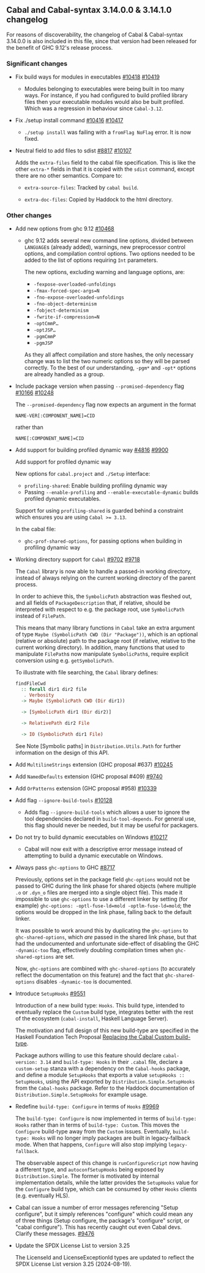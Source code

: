 ## Cabal and Cabal-syntax 3.14.0.0 & 3.14.1.0 changelog

For reasons of discoverability, the changelog of Cabal & Cabal-syntax 3.14.0.0 is also included in this file, since that version had been released for the benefit of GHC 9.12's release process.

### Significant changes

- Fix build ways for modules in executables [#10418](https://github.com/haskell/cabal/issues/10418) [#10419](https://github.com/haskell/cabal/pull/10419)

  - Modules belonging to executables were being built in too many ways. For instance, if you
  had configured to build profiled library files then your executable modules would also
  be built profiled. Which was a regression in behaviour since `Cabal-3.12`.

- Fix ./setup install command [#10416](https://github.com/haskell/cabal/issues/10416) [#10417](https://github.com/haskell/cabal/pull/10417)

  - `./setup install` was failing with a `fromFlag NoFlag` error. It is now fixed.

- Neutral field to add files to sdist [#8817](https://github.com/haskell/cabal/issues/8817) [#10107](https://github.com/haskell/cabal/pull/10107)

  Adds the `extra-files` field to the cabal file specification. This is like
  the other `extra-*` fields in that it is copied with the `sdist` command,
  except there are no other semantics. Compare to:

  * `extra-source-files`: Tracked by `cabal build`.

  * `extra-doc-files`: Copied by Haddock to the html directory.

### Other changes

- Add new options from ghc 9.12 [#10468](https://github.com/haskell/cabal/pull/10468)

  - ghc 9.12 adds several new command line options, divided between
    `LANGUAGE`s (already added), warnings, new preprocessor control options,
    and compilation control options. Two options needed to be added to the
    list of options requiring `Int` parameters.

    The new options, excluding warning and language options, are:

    * `-fexpose-overloaded-unfoldings`
    * `-fmax-forced-spec-args=N`
    * `-fno-expose-overloaded-unfoldings`
    * `-fno-object-determinism`
    * `-fobject-determinism`
    * `-fwrite-if-compression=N`
    * `-optCmmP…`
    * `-optJSP…`
    * `-pgmCmmP`
    * `-pgmJSP`

    As they all affect compilation and store hashes, the only necessary
    change was to list the two numeric options so they will be parsed
    correctly. To the best of our understanding, `-pgm*` and `-opt*`
    options are already handled as a group.

- Include package version when passing `--promised-dependency` flag [#10166](https://github.com/haskell/cabal/issues/10166) [#10248](https://github.com/haskell/cabal/pull/10248)

  The `--promised-dependency` flag now expects an argument in the format

  ```
  NAME-VER[:COMPONENT_NAME]=CID
  ```

  rather than

  ```
  NAME[:COMPONENT_NAME]=CID
  ```

- Add support for building profiled dynamic way [#4816](https://github.com/haskell/cabal/issues/4816) [#9900](https://github.com/haskell/cabal/pull/9900)

  Add support for profiled dynamic way

  New options for `cabal.project` and `./Setup` interface:

  * `profiling-shared`: Enable building profiling dynamic way
  * Passing `--enable-profiling` and `--enable-executable-dynamic` builds
    profiled dynamic executables.

  Support for using `profiling-shared` is guarded behind a constraint
  which ensures you are using `Cabal >= 3.13`.

  In the cabal file:

  * `ghc-prof-shared-options`, for passing options when building in
    profiling dynamic way

- Working directory support for `Cabal` [#9702](https://github.com/haskell/cabal/issues/9702) [#9718](https://github.com/haskell/cabal/pull/9718)

  The `Cabal` library is now able to handle a passed-in working directory, instead
  of always relying on the current working directory of the parent process.

  In order to achieve this, the `SymbolicPath` abstraction was fleshed out, and
  all fields of `PackageDescription` that, if relative, should be interpreted
  with respect to e.g. the package root, use `SymbolicPath` instead of `FilePath`.

  This means that many library functions in `Cabal` take an extra argument of type
  `Maybe (SymbolicPath CWD (Dir "Package"))`, which is an optional (relative or
  absolute) path to the package root (if relative, relative to the current working
  directory). In addition, many functions that used to manipulate `FilePath`s now
  manipulate `SymbolicPath`s, require explicit conversion using e.g. `getSymbolicPath`.

  To illustrate with file searching, the `Cabal` library defines:

  ```haskell
  findFileCwd
    :: forall dir1 dir2 file
     . Verbosity
    -> Maybe (SymbolicPath CWD (Dir dir1))

    -> [SymbolicPath dir1 (Dir dir2)]

    -> RelativePath dir2 File

    -> IO (SymbolicPath dir1 File)
  ```

  See Note [Symbolic paths] in `Distribution.Utils.Path` for further information
  on the design of this API.

- Add `MultilineStrings` extension (GHC proposal #637) [#10245](https://github.com/haskell/cabal/pull/10245)

- Add `NamedDefaults` extension (GHC proposal #409) [#9740](https://github.com/haskell/cabal/pull/9740)

- Add `OrPatterns` extension (GHC proposal #958) [#10339](https://github.com/haskell/cabal/pull/10339)

- Add flag `--ignore-build-tools` [#10128](https://github.com/haskell/cabal/pull/10128)

  - Adds flag `--ignore-build-tools` which allows a user to ignore the tool
    dependencies declared in `build-tool-depends`. For general use, this flag
    should never be needed, but it may be useful for packagers.

- Do not try to build dynamic executables on Windows [#10217](https://github.com/haskell/cabal/pull/10217)

  - Cabal will now exit with a descriptive error message instead of attempting to
    build a dynamic executable on Windows.

- Always pass `ghc-options` to GHC [#8717](https://github.com/haskell/cabal/pull/8717)

  Previously, options set in the package field `ghc-options` would not be passed
  to GHC during the link phase for shared objects (where multiple `.o` or
  `.dyn_o` files are merged into a single object file). This made it impossible
  to use `ghc-options` to use a different linker by setting (for example)
  `ghc-options: -optl-fuse-ld=mold -optlm-fuse-ld=mold`; the options would be
  dropped in the link phase, falling back to the default linker.

  It was possible to work around this by duplicating the `ghc-options` to
  `ghc-shared-options`, which _are_ passed in the shared link phase, but that had
  the undocumented and unfortunate side-effect of disabling the GHC
  `-dynamic-too` flag, effectively doubling compilation times when
  `ghc-shared-options` are set.

  Now, `ghc-options` are combined with `ghc-shared-options` (to accurately
  reflect the documentation on this feature) and the fact that
  `ghc-shared-options` disables `-dynamic-too` is documented.

- Introduce `SetupHooks` [#9551](https://github.com/haskell/cabal/pull/9551)

  Introduction of a new build type: `Hooks`.
  This build type, intended to eventually replace the `Custom` build type, integrates
  better with the rest of the ecosystem (`cabal-install`, Haskell Language Server).

  The motivation and full design of this new build-type are specified in the
  Haskell Foundation Tech Proposal
  [Replacing the Cabal Custom build-type](https://github.com/haskellfoundation/tech-proposals/pull/60).

  Package authors willing to use this feature should declare `cabal-version: 3.14` and `build-type: Hooks`
  in their `.cabal` file, declare a `custom-setup` stanza with a dependency on the
  `Cabal-hooks` package, and define a module `SetupHooks` that exports a value
  `setupHooks :: SetupHooks`, using the API exported by `Distribution.Simple.SetupHooks`
  from the `Cabal-hooks` package. Refer to the Haddock documentation of
  `Distribution.Simple.SetupHooks` for example usage.

- Redefine `build-type: Configure` in terms of `Hooks` [#9969](https://github.com/haskell/cabal/pull/9969)

  The `build-type: Configure` is now implemented in terms of `build-type: Hooks`
  rather than in terms of `build-type: Custom`. This moves the `Configure`
  build-type away from the `Custom` issues. Eventually, `build-type: Hooks` will
  no longer imply packages are built in legacy-fallback mode. When that
  happens, `Configure` will also stop implying `legacy-fallback`.

  The observable aspect of this change is `runConfigureScript` now having a
  different type, and `autoconfSetupHooks` being exposed by `Distribution.Simple`.
  The former is motivated by internal implementation details, while the latter
  provides the `SetupHooks` value for the `Configure` build type, which can be
  consumed by other `Hooks` clients (e.g. eventually HLS).

- Cabal can issue a number of error messages referencing "Setup configure",
  but it simply references "configure" which could mean any of three
  things (Setup configure, the package's "configure" script, or "cabal
  configure"). This has recently caught out even Cabal devs. Clarify these
  messages. [#9476](https://github.com/haskell/cabal/pull/9476)

- Update the SPDX License List to version 3.25

  The LicenseId and LicenseExceptionId types are updated to reflect the SPDX
  License List version 3.25 (2024-08-19).
